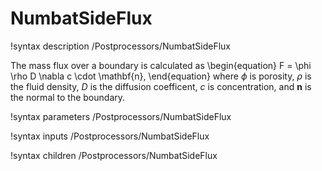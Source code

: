 # NumbatSideFlux

!syntax description /Postprocessors/NumbatSideFlux

The mass flux over a boundary is calculated as
\begin{equation}
F = \phi \rho D \nabla c \cdot \mathbf{n},
\end{equation}
where $\phi$ is porosity, $\rho$ is the fluid density, $D$ is the diffusion coefficent, $c$ is concentration, and $\mathbf{n}$ is the normal to the boundary.

!syntax parameters /Postprocessors/NumbatSideFlux

!syntax inputs /Postprocessors/NumbatSideFlux

!syntax children /Postprocessors/NumbatSideFlux
